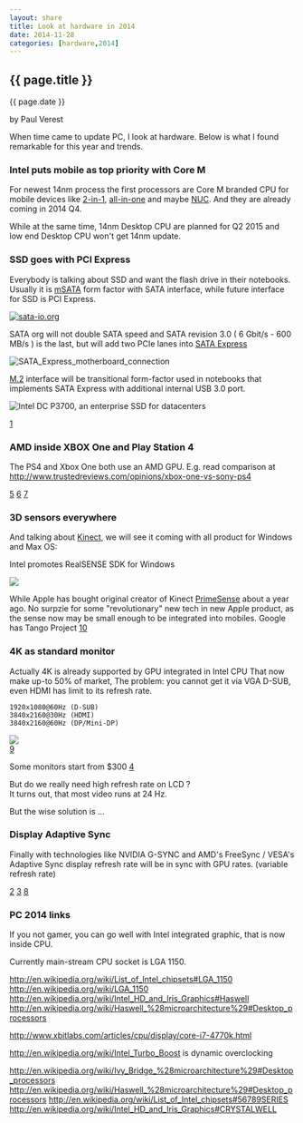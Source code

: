 ```yaml
---
layout: share
title: Look at hardware in 2014
date: 2014-11-28
categories: [hardware,2014]
---
```



## {{ page.title }}

<p class="meta">{{ page.date }}</p> by Paul Verest

When time came to update PC, I look at hardware.
Below is what I found remarkable for this year and trends. 


### Intel puts mobile as top priority with Core M

For newest 14nm process the first processors are Core M branded CPU for mobile devices like
[2-in-1](http://www.intel.com/content/www/us/en/2-in-1/laptop-tablet.html), 
[all-in-one](http://www.intel.com/content/www/us/en/all-in-one/all-in-one.html)
and maybe [NUC](http://www.intel.com/content/www/us/en/nuc/overview.html).
And they are already coming in 2014 Q4.

While at the same time, 14nm Desktop CPU are planned for Q2 2015 
and low end Desktop CPU won't get 14nm update. 

### SSD goes with PCI Express

Everybody is talking about SSD and want the flash drive in their notebooks.
Usually it is [mSATA](http://en.wikipedia.org/wiki/Serial_ATA#mSATA)
 form factor with SATA interface,
while future interface for SSD is PCI Express.

[![sata-io.org](https://www.sata-io.org/sites/default/files/Serial-ATA-logo-Color-R.jpg)](http://www.sata-io.org/)

SATA org will not double SATA speed and SATA revision 3.0 ( 6 Gbit/s - 600 MB/s ) is the last,
but will add two PCIe lanes into [SATA Express](http://en.wikipedia.org/wiki/SATA_Express)

![SATA_Express_motherboard_connection](http://upload.wikimedia.org/wikipedia/commons/thumb/0/02/SATA_Express_motherboard_connection.svg/350px-SATA_Express_motherboard_connection.svg.png) 

[M.2](http://en.wikipedia.org/wiki/M.2) interface will be transitional form-factor used in notebooks that implements SATA Express 
with additional internal USB 3.0 port.

![Intel DC P3700, an enterprise SSD for datacenters](http://images.anandtech.com/doci/8117/IMGP2047_575px.JPG)

[1](http://www.anandtech.com/show/8117/intel-keynote-at-computex-2014-14nm-corem-sofia-devils-canyon-dc-p3700-and-realsense)

### AMD inside XBOX One and Play Station 4 

The PS4 and Xbox One both use an AMD GPU.
E.g. read comparison at <http://www.trustedreviews.com/opinions/xbox-one-vs-sony-ps4>

[5](http://en.wikipedia.org/wiki/Xbox)
[6](http://www.trustedreviews.com/opinions/xbox-one-vs-sony-ps4)
[7](http://en.wikipedia.org/wiki/History_of_video_game_consoles_%28eighth_generation%29#Comparison)

### 3D sensors everywhere

And talking about [Kinect](http://en.wikipedia.org/wiki/Kinect),
 we will see it coming with all product for Windows and Max OS:

Intel promotes RealSENSE SDK for Windows 

![](http://images.anandtech.com/doci/8117/IMGP2065_575px.JPG)

While Apple has bought original creator of Kinect [PrimeSense](http://en.wikipedia.org/wiki/PrimeSense)
about a year ago. No surpzie for some "revolutionary" new tech in new Apple product,
as the sense now may be small enough to be integrated into mobiles.
Google has Tango Project [10](http://www.infoq.com/news/2014/06/google-tango-project-dev-kit)

### 4K as standard monitor

Actually 4K is already supported by GPU integrated in Intel CPU
That now make up-to 50% of market,
The problem: you cannot get it via VGA D-SUB, even HDMI has limit to its refresh rate.

	1920x1080@60Hz (D-SUB)
	3840x2160@30Hz (HDMI)
	3840x2160@60Hz (DP/Mini-DP)
	
![](http://www.displayport.org/wp-content/themes/displayportnew/images/mobile/hero-mobile.jpg)	
[9](http://www.displayport.org/)

Some monitors start from $300
[4](http://www.aocmonitor.com.cn/product/xianshiqi/663)

But do we really need high refresh rate on LCD ?  
It turns out, that most video runs at 24 Hz.

But the wise solution is ... 

### Display Adaptive Sync

Finally with technologies like NVIDIA G-SYNC and AMD's FreeSync / VESA's Adaptive Sync
display refresh rate will be in sync with GPU rates. (variable refresh rate)

[2](http://www.anandtech.com/show/8741/amd-announces-upcoming-samsung-freesync-displays)
[3](http://www.geforce.com/hardware/technology/g-sync)
[8](http://en.wikipedia.org/wiki/DisplayPort#1.2a)

### PC 2014 links

If you not gamer, you can go well with Intel integrated graphic,
that is now inside CPU.

Currently main-stream CPU socket is LGA 1150.

<http://en.wikipedia.org/wiki/List_of_Intel_chipsets#LGA_1150>
<http://en.wikipedia.org/wiki/LGA_1150>
<http://en.wikipedia.org/wiki/Intel_HD_and_Iris_Graphics#Haswell>
<http://en.wikipedia.org/wiki/Haswell_%28microarchitecture%29#Desktop_processors>

<http://www.xbitlabs.com/articles/cpu/display/core-i7-4770k.html>


<http://en.wikipedia.org/wiki/Intel_Turbo_Boost> is dynamic overclocking

<http://en.wikipedia.org/wiki/Ivy_Bridge_%28microarchitecture%29#Desktop_processors>
<http://en.wikipedia.org/wiki/Haswell_%28microarchitecture%29#Desktop_processors>
<http://en.wikipedia.org/wiki/List_of_Intel_chipsets#56789SERIES>
<http://en.wikipedia.org/wiki/Intel_HD_and_Iris_Graphics#CRYSTALWELL>
 